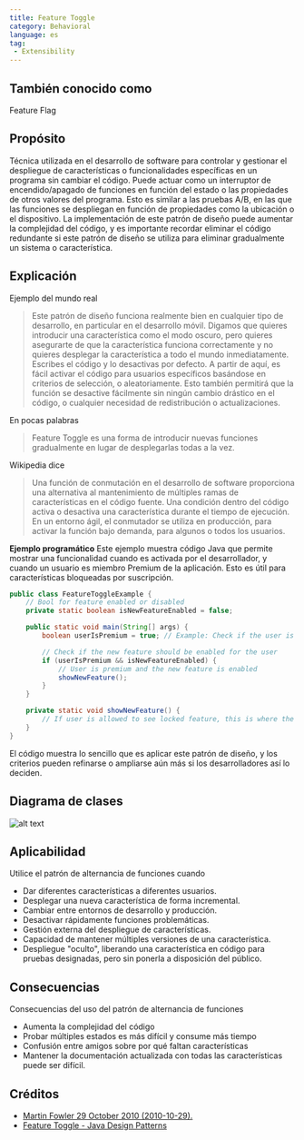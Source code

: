 ```yaml
---
title: Feature Toggle
category: Behavioral
language: es
tag:
 - Extensibility
---
```


## También conocido como

Feature Flag

## Propósito

Técnica utilizada en el desarrollo de software para controlar y gestionar el despliegue de características o
funcionalidades específicas en un programa sin cambiar el código. Puede actuar como un interruptor de encendido/apagado
de funciones en función del estado o las propiedades de otros valores del programa. Esto es similar a las pruebas A/B,
en las que las funciones se despliegan en función de propiedades como la ubicación o el dispositivo. La implementación
de este patrón de diseño puede aumentar la complejidad del código, y es importante recordar eliminar el código
redundante si este patrón de diseño se utiliza para eliminar gradualmente un sistema o característica.

## Explicación

Ejemplo del mundo real
> Este patrón de diseño funciona realmente bien en cualquier tipo de desarrollo, en particular en el desarrollo móvil.
> Digamos que quieres introducir una característica como el modo oscuro, pero quieres asegurarte de que la característica
> funciona correctamente y no quieres desplegar la característica a todo el mundo inmediatamente. Escribes el código y lo
> desactivas por defecto. A partir de aquí, es fácil activar el código para usuarios específicos basándose en criterios de
> selección, o aleatoriamente. Esto también permitirá que la función se desactive fácilmente sin ningún cambio drástico en
> el código, o cualquier necesidad de redistribución o actualizaciones.

En pocas palabras
> Feature Toggle es una forma de introducir nuevas funciones gradualmente en lugar de desplegarlas todas a la vez.

Wikipedia dice
> Una función de conmutación en el desarrollo de software proporciona una alternativa al mantenimiento de múltiples
> ramas de características en el código fuente. Una condición dentro del código activa o desactiva una característica
> durante el tiempo de ejecución. En un entorno ágil, el conmutador se utiliza en producción, para activar la función bajo
> demanda, para algunos o todos los usuarios.

**Ejemplo programático**
Este ejemplo muestra código Java que permite mostrar una funcionalidad cuando es activada por el desarrollador, y cuando
un usuario es miembro Premium de la aplicación. Esto es útil para características bloqueadas por suscripción.

```java
public class FeatureToggleExample {
    // Bool for feature enabled or disabled
    private static boolean isNewFeatureEnabled = false;

    public static void main(String[] args) {
        boolean userIsPremium = true; // Example: Check if the user is a premium user

        // Check if the new feature should be enabled for the user
        if (userIsPremium && isNewFeatureEnabled) {
            // User is premium and the new feature is enabled
            showNewFeature();
        }
    }

    private static void showNewFeature() {
        // If user is allowed to see locked feature, this is where the code would go
    }
}
```

El código muestra lo sencillo que es aplicar este patrón de diseño, y los criterios pueden refinarse o ampliarse aún más
si los desarrolladores así lo deciden.

## Diagrama de clases

![alt text](./etc/feature-toggle.png "Feature Toggle")

## Aplicabilidad

Utilice el patrón de alternancia de funciones cuando

* Dar diferentes características a diferentes usuarios.
* Desplegar una nueva característica de forma incremental.
* Cambiar entre entornos de desarrollo y producción.
* Desactivar rápidamente funciones problemáticas.
* Gestión externa del despliegue de características.
* Capacidad de mantener múltiples versiones de una característica.
* Despliegue "oculto", liberando una característica en código para pruebas designadas, pero sin ponerla a disposición
  del público.

## Consecuencias

Consecuencias del uso del patrón de alternancia de funciones

* Aumenta la complejidad del código
* Probar múltiples estados es más difícil y consume más tiempo
* Confusión entre amigos sobre por qué faltan características
* Mantener la documentación actualizada con todas las características puede ser difícil.

## Créditos

* [Martin Fowler 29 October 2010 (2010-10-29).](http://martinfowler.com/bliki/FeatureToggle.html)
* [Feature Toggle - Java Design Patterns](https://java-design-patterns.com/patterns/feature-toggle/)
